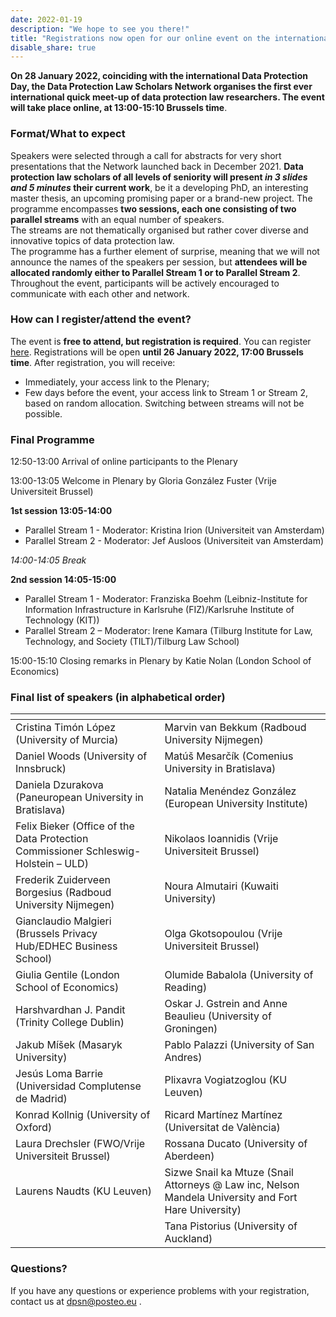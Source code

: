 ```yaml
---
date: 2022-01-19
description: "We hope to see you there!"
title: "Registrations now open for our online event on the international Data Protection Day!"
disable_share: true
---
```


**On 28 January 2022, coinciding with the international Data Protection Day, the Data Protection Law Scholars Network organises **the first ever international quick meet-up of data protection law researchers**. 
The event will take place online, at 13:00-15:10 Brussels time**.  

### Format/What to expect

Speakers were selected through a call for abstracts for very short presentations that the Network launched back in December 2021. 
**Data protection law scholars of all levels of seniority will present *in 3 slides and 5 minutes* their current work**, be it a developing PhD, an interesting master thesis, an upcoming promising paper or a brand-new project.
The programme encompasses **two sessions, each one consisting of two parallel streams** with an equal number of speakers.  
The streams are not thematically organised but rather cover diverse and innovative topics of data protection law.  
The programme has a further element of surprise, meaning that we will not announce the names of the speakers per session, but **attendees will be allocated randomly either to Parallel Stream 1 or to Parallel Stream 2**. 
Throughout the event, participants will be actively encouraged to communicate with each other and network.

### How can I register/attend the event?

The event is **free to attend, but registration is required**. You can register [here](https://tilburguniversity.zoom.us/meeting/register/tJUufuqqqj0uH9fAlTy3-KC2Kw35nA2TRAgY). 
Registrations will be open **until 26 January 2022, 17:00 Brussels time**.
After registration, you will receive: 
- Immediately, your access link to the Plenary;
- Few days before the event, your access link to Stream 1 or Stream 2, based on random allocation. Switching between streams will not be possible. 


### Final Programme

12:50-13:00 Arrival of online participants to the Plenary

13:00-13:05 Welcome in Plenary by Gloria González Fuster (Vrije Universiteit Brussel) 

**1st session 13:05-14:00**

- Parallel Stream 1 - Moderator: Kristina Irion (Universiteit van Amsterdam) 
- Parallel Stream 2 - Moderator: Jef Ausloos (Universiteit van Amsterdam) 

*14:00-14:05 Break*

**2nd session 14:05-15:00**

- Parallel Stream 1 - Moderator: Franziska Boehm (Leibniz-Institute for Information Infrastructure in Karlsruhe (FIZ)/Karlsruhe Institute of Technology (KIT)) 
- Parallel Stream 2 – Moderator: Irene Kamara (Tilburg Institute for Law, Technology, and Society (TILT)/Tilburg Law School) 

15:00-15:10 Closing remarks in Plenary by Katie Nolan (London School of Economics) 

### Final list of speakers (in alphabetical order)

| <!-- -->    | <!-- -->    |
|-------------|-------------|
| Cristina Timón López (University of Murcia)| Marvin van Bekkum (Radboud University Nijmegen)  
| Daniel Woods (University of Innsbruck)| Matúš Mesarčík (Comenius University in Bratislava) |
| Daniela Dzurakova (Paneuropean University in Bratislava)| Natalia Menéndez González (European University Institute)  |
| Felix Bieker (Office of the Data Protection Commissioner Schleswig-Holstein – ULD) | Nikolaos Ioannidis (Vrije Universiteit Brussel) |
| Frederik Zuiderveen Borgesius (Radboud University Nijmegen)|  Noura Almutairi (Kuwaiti University) |
| Gianclaudio Malgieri (Brussels Privacy Hub/EDHEC Business School) |Olga Gkotsopoulou (Vrije Universiteit Brussel)|
| Giulia Gentile (London School of Economics) |   Olumide Babalola (University of Reading) |
| Harshvardhan J. Pandit (Trinity College Dublin) | Oskar J. Gstrein and Anne Beaulieu (University of Groningen) |
| Jakub Míšek (Masaryk University) |Pablo Palazzi (University of San Andres) |
| Jesús Loma Barrie (Universidad Complutense de Madrid) |  Plixavra Vogiatzoglou (KU Leuven) |
| Konrad Kollnig (University of Oxford) |Ricard Martínez Martínez (Universitat de València) |
| Laura Drechsler (FWO/Vrije Universiteit Brussel) | Rossana Ducato (University of Aberdeen)  |
| Laurens Naudts (KU Leuven) | Sizwe Snail ka Mtuze (Snail Attorneys @ Law inc, Nelson Mandela University and Fort Hare University) 
| |Tana Pistorius (University of Auckland) |


### Questions? 

If you have any questions or experience problems with your registration, contact us at dpsn@posteo.eu .

   
